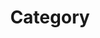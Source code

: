 ---
title: "Category"
layout: "categories"
premalink: /categories/
author_profile: true
sidebar_main: true
---